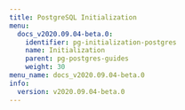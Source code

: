 ```yaml
---
title: PostgreSQL Initialization
menu:
  docs_v2020.09.04-beta.0:
    identifier: pg-initialization-postgres
    name: Initialization
    parent: pg-postgres-guides
    weight: 30
menu_name: docs_v2020.09.04-beta.0
info:
  version: v2020.09.04-beta.0
---
```


